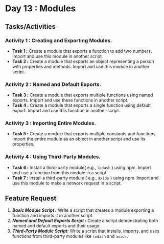 # Day 13 : Modules

## Tasks/Activities

### Activity 1 : Creating and Exporting Modules.
- **Task 1 :** Create a module that exports a function to add two numbers. Import and use this module in another script.
- **Task 2 :** Create a module that exports an object representing a person with properties and methods. Import and use this module in another script.

### Activity 2 : Named and Default Exports.
- **Task 3 :** Create a module that exports multiple functions using named exports. Import and use these functions in another script.
- **Task 4 :** Create a module that exports a single function using default export. Import and use this function in another script.

### Activity 3 : Importing Entire Modules.
- **Task 5 :** Create a module that exports multiple constants and functions. Import the entire module as an object in another script and use its properties.

### Activity 4 : Using Third-Party Modules.
- **Task 6 :** Install a third-party module( e.g., ```lodash``` ) using npm. Import and use a function from this module in a script.
- **Task 7 :** Install a third-party module ( e.g., ```axios``` ) using npm. Import and use this module to make a network request in a script.


## Feature Request

1. ***Basic Module Script :*** Write a script that creates a module exporting a function and imports it in another script.
2. ***Named and Default Exports Script :*** Create a script demonstrating both named and default exports and their usage.
3. ***Third-Party Module Script:*** Write a script that installs, imports, and uses functions from third-party modules like ```lodash``` and ```axios```.